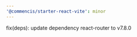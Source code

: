 ```yaml
---
'@commencis/starter-react-vite': minor
---
```


fix(deps): update dependency react-router to v7.8.0
